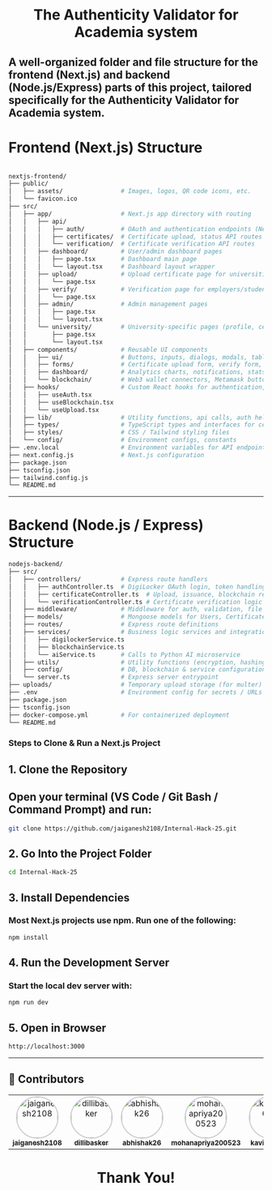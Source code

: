 <h1 align="center"> The Authenticity Validator for Academia system </h1>

## A well-organized folder and file structure for the frontend (Next.js) and backend     (Node.js/Express) parts of this project, tailored specifically for the Authenticity Validator for Academia system.

# Frontend (Next.js) Structure

```bash

nextjs-frontend/
├── public/
│   ├── assets/                # Images, logos, QR code icons, etc.
│   └── favicon.ico
├── src/
│   ├── app/                   # Next.js app directory with routing
│   │   ├── api/
│   │   │   ├── auth/          # OAuth and authentication endpoints (Next.js API routes)
│   │   │   ├── certificates/  # Certificate upload, status API routes
│   │   │   └── verification/  # Certificate verification API routes
│   │   ├── dashboard/         # User/admin dashboard pages
│   │   │   ├── page.tsx       # Dashboard main page
│   │   │   └── layout.tsx     # Dashboard layout wrapper
│   │   ├── upload/            # Upload certificate page for universities
│   │   │   └── page.tsx
│   │   ├── verify/            # Verification page for employers/students
│   │   │   └── page.tsx
│   │   ├── admin/             # Admin management pages
│   │   │   ├── page.tsx
│   │   │   └── layout.tsx
│   │   └── university/        # University-specific pages (profile, certificate status)
│   │       ├── page.tsx
│   │       └── layout.tsx
│   ├── components/            # Reusable UI components
│   │   ├── ui/                # Buttons, inputs, dialogs, modals, tables
│   │   ├── forms/             # Certificate upload form, verify form, login form
│   │   ├── dashboard/         # Analytics charts, notifications, stats cards
│   │   └── blockchain/        # Web3 wallet connectors, Metamask buttons
│   ├── hooks/                 # Custom React hooks for authentication, blockchain, data fetching
│   │   ├── useAuth.tsx
│   │   ├── useBlockchain.tsx
│   │   └── useUpload.tsx
│   ├── lib/                   # Utility functions, api calls, auth helpers
│   ├── types/                 # TypeScript types and interfaces for certificates, users, blockchain data
│   ├── styles/                # CSS / Tailwind styling files
│   └── config/                # Environment configs, constants
├── .env.local                 # Environment variables for API endpoints, keys
├── next.config.js             # Next.js configuration
├── package.json
├── tsconfig.json
├── tailwind.config.js
└── README.md
```

---

# Backend (Node.js / Express) Structure

```bash 
nodejs-backend/
├── src/
│   ├── controllers/           # Express route handlers
│   │   ├── authController.ts  # DigiLocker OAuth login, token handling
│   │   ├── certificateController.ts  # Upload, issuance, blockchain registration
│   │   └── verificationController.ts # Certificate verification logic
│   ├── middleware/            # Middleware for auth, validation, file uploads
│   ├── models/                # Mongoose models for Users, Certificates, Institutions
│   ├── routes/                # Express route definitions
│   ├── services/              # Business logic services and integrations
│   │   ├── digilockerService.ts
│   │   ├── blockchainService.ts
│   │   └── aiService.ts       # Calls to Python AI microservice
│   ├── utils/                 # Utility functions (encryption, hashing, logger)
│   ├── config/                # DB, blockchain & service configuration files
│   └── server.ts              # Express server entrypoint
├── uploads/                   # Temporary upload storage (for multer)
├── .env                       # Environment config for secrets / URLs
├── package.json
├── tsconfig.json
├── docker-compose.yml         # For containerized deployment
└── README.md
```

### Steps to Clone & Run a Next.js Project
## 1. Clone the Repository

## Open your terminal (VS Code / Git Bash / Command Prompt) and run:
```bash
git clone https://github.com/jaiganesh2108/Internal-Hack-25.git
```

## 2. Go Into the Project Folder
```bash
cd Internal-Hack-25
```

## 3. Install Dependencies
### Most Next.js projects use npm. Run one of the following:
```bash
npm install
```

## 4. Run the Development Server
### Start the local dev server with:
```bash
npm run dev
```

## 5. Open in Browser
```bash
http://localhost:3000
```

---

## 👥 Contributors
<table align="center">
  <tr>
    <td align="center">
      <a href="https://github.com/jaiganesh2108">
        <img src="https://github.com/jaiganesh2108.png" width="80px" style="border-radius:50%; border:2px solid #ccc;" alt="jaiganesh2108"/>
        <br /><sub><b>jaiganesh2108</b></sub>
      </a>
    </td>
    <td align="center">
      <a href="https://github.com/dillibasker">
        <img src="https://github.com/dillibasker.png" width="80px" style="border-radius:50%; border:2px solid #ccc;" alt="dillibasker"/>
        <br /><sub><b>dillibasker</b></sub>
      </a>
    </td>
    <td align="center">
      <a href="https://github.com/abhishak26">
        <img src="https://github.com/abhishak26.png" width="80px" style="border-radius:50%; border:2px solid #ccc;" alt="abhishak26"/>
        <br /><sub><b>abhishak26</b></sub>
      </a>
    </td>
    <td align="center">
      <a href="https://github.com/mohanapriya200523">
        <img src="https://github.com/mohanapriya200523.png" width="80px" style="border-radius:50%; border:2px solid #ccc;" alt="mohanapriya200523"/>
        <br /><sub><b>mohanapriya200523</b></sub>
      </a>
    </td>
    <td align="center">
      <a href="https://github.com/kaviya0606">
        <img src="https://github.com/kaviya0606.png" width="80px" style="border-radius:50%; border:2px solid #ccc;" alt="kaviya0606"/>
        <br /><sub><b>kaviya0606</b></sub>
      </a>
    </td>
    <td align="center">
      <a href="https://github.com/archana7708">
        <img src="https://github.com/archana7708.png" width="80px" style="border-radius:50%; border:2px solid #ccc;" alt="archana7708"/>
        <br /><sub><b>archana7708</b></sub>
      </a>
    </td>
  </tr>
</table>

<h1 align="center"> Thank You!  </h1>
